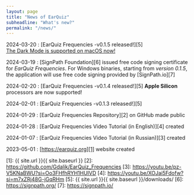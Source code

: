 ```yaml
---
layout: page
title: "News of EarQuiz"
subheadline: "What's new?"
permalink: "/news/"
---
```


2024-03-20
:    [EarQuiz Frequencies -v0.1.5 released!][5] <br />
[The Dark Mode is supported on macOS now!](https://youtu.be/QNEA4jI1jw4)

2024-03-19
:    [SignPath Foundation][6] issued free code signing certificate for *EarQuiz Frequencies*.
For Windows binaries, starting from *version 0.1.5*, the application will use free code signing provided by [SignPath.io][7]

2024-02-20
:    [EarQuiz Frequencies -v0.1.4 released!][5] **Apple Silicon** processors are now supported!

2024-02-01
:    [EarQuiz Frequencies -v0.1.3 released!][5]

2024-01-29
:   [EarQuiz Frequencies Repository][2] on GitHub made public

2024-01-28
:   [EarQuiz Frequencies Video Tutorial (in English)][4] created

2024-01-07
:   [EarQuiz Frequencies Video Tutorial (in Russian)][3] created

2023-05-01
:   [https://earquiz.org][1] website created


 [1]: {{ site.url }}{{ site.baseurl }}
 [2]: https://github.com/Gdalik/EarQuiz_Frequencies
 [3]: https://youtu.be/pz-V5KNaBWU?si=Oo3FHfhRYH1HUIVD
 [4]: https://youtu.be/XOJai5Fdofw?si=m7xZRj48G-jGqRHm
 [5]: {{ site.url }}{{ site.baseurl }}/downloads/
 [6]: https://signpath.org/
 [7]: https://signpath.io/